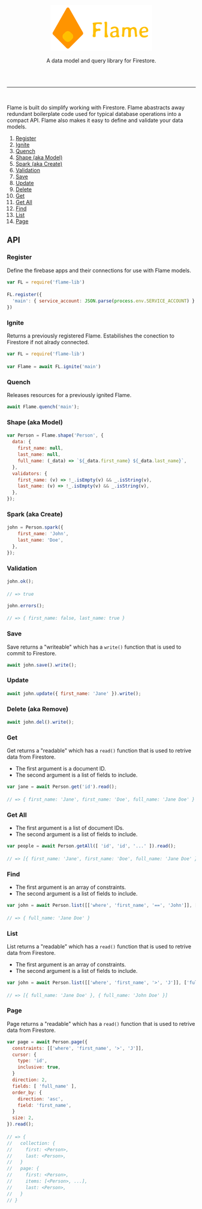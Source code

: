 <br>
<p align="center">
  <img width="270" height="122" src="/img/flame.png">
</p>
<p align="center">
  A data model and query library for Firestore.
</p>
<br>
<br>
<hr style='height: 1px;'/>
<br>

Flame is built do simplify working with Firestore. Flame abastracts away redundant boilerplate code used for typical database operations into a compact API. Flame also makes it easy to define and validate your data models.

1. [Register](#register)
1. [Ignite](#ignite)
1. [Quench](#quench)
1. [Shape (aka Model)](#shape-aka-model)
1. [Spark (aka Create)](#spark-aka-create)
1. [Validation](#validattion)
1. [Save](#save)
1. [Update](#update)
1. [Delete](#delete-aka-remove)
1. [Get](#get)
1. [Get All](#get-all)
1. [Find](#find)
1. [List](#list)
1. [Page](#page)

## API

### Register

Define the firebase apps and their connections for use with Flame models.

```javascript
var FL = require('flame-lib')

FL.register({
  'main': { service_account: JSON.parse(process.env.SERVICE_ACCOUNT) }
})
```

### Ignite

Returns a previously registered Flame. Estabilishes the conection to Firestore if not alrady connected.

```javascript
var FL = require('flame-lib')

var Flame = await FL.ignite('main')
```

### Quench

Releases resources for a previously ignited Flame.

```javascript
await Flame.quench('main');
```

### Shape (aka Model)
```javascript
var Person = Flame.shape('Person', {
  data: {
    first_name: null,
    last_name: null,
    full_name: (_data) => `${_data.first_name} ${_data.last_name}`,
  },
  validators: {
    first_name: (v) => !_.isEmpty(v) && _.isString(v),
    last_name: (v) => !_.isEmpty(v) && _.isString(v),
  },
});
```

### Spark (aka Create)
```javascript
john = Person.spark({
    first_name: 'John',
    last_name: 'Doe',
  },
});
```

### Validation


```javascript
john.ok();

// => true
```

```javascript
john.errors();

// => { first_name: false, last_name: true }
```

### Save

Save returns a "writeable" which has a `write()` function that is used to commit to Firestore.

```javascript
await john.save().write();
```

### Update

```javascript
await john.update({ first_name: 'Jane' }).write();
```

### Delete (aka Remove)

```javascript
await john.del().write();
```

### Get

Get returns a "readable" which has a `read()` function that is used to retrive data from Firestore.

* The first argument is a document ID.
* The second argument is a list of fields to include.

```javascript
var jane = await Person.get('id').read();

// => { first_name: 'Jane', first_name: 'Doe', full_name: 'Jane Doe' }
```

### Get All

* The first argument is a list of document IDs.
* The second argument is a list of fields to include.

```javascript
var people = await Person.getAll([ 'id', 'id', '...' ]).read();

// => [{ first_name: 'Jane', first_name: 'Doe', full_name: 'Jane Doe' }, ...]
```

### Find

* The first argument is an array of constraints.
* The second argument is a list of fields to include.

```javascript
var john = await Person.list([['where', 'first_name', '==', 'John']], ['full_name']).read();

// => { full_name: 'Jane Doe' }
```

### List

List returns a "readable" which has a `read()` function that is used to retrive data from Firestore.

* The first argument is an array of constraints.
* The second argument is a list of fields to include.

```javascript
var john = await Person.list([['where', 'first_name', '>', 'J']], ['full_name']).read();

// => [{ full_name: 'Jane Doe' }, { full_name: 'John Doe' }]
```

### Page

Page returns a "readable" which has a `read()` function that is used to retrive data from Firestore.

```javascript
var page = await Person.page({
  constraints: [['where', 'first_name', '>', 'J']],
  cursor: {
    type: 'id',
    inclusive: true,
  }
  direction: 2,
  fields: [ 'full_name' ],
  order_by: {
    direction: 'asc',
    field: 'first_name',
  }
  size: 2,
}).read();

// => {
//   collection: {
//     first: <Person>,
//     last: <Person>,
//   }
//   page: {
//     first: <Person>,
//     items: [<Person>, ...],
//     last: <Person>,
//   }
// }
```

